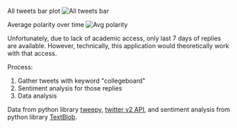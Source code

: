 All tweets bar plot
![All tweets bar](https://cdn.discordapp.com/attachments/905301278647783428/1079792702360649728/image.png)

Average polarity over time
![Avg polarity](https://cdn.discordapp.com/attachments/905301278647783428/1079792812431777863/image.png)

Unfortunately, due to lack of academic access, only last 7 days of replies are available. However, technically, this application would theoretically work with that access.

Process:
1. Gather tweets with keyword "collegeboard"
2. Sentiment analysis for those replies
3. Data analysis

Data from python library [tweepy](https://github.com/tweepy/tweepy), [twitter v2 API](https://developer.twitter.com/en/docs/twitter-api), and sentiment analysis from python library [TextBlob](https://textblob.readthedocs.io/en/dev/).